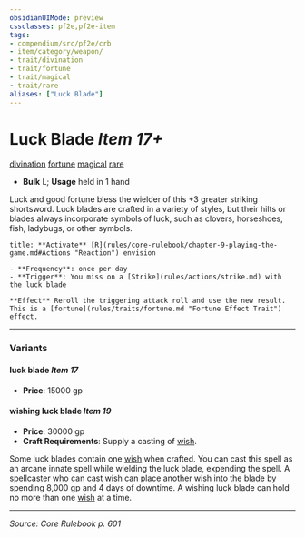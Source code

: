 ```yaml
---
obsidianUIMode: preview
cssclasses: pf2e,pf2e-item
tags:
- compendium/src/pf2e/crb
- item/category/weapon/
- trait/divination
- trait/fortune
- trait/magical
- trait/rare
aliases: ["Luck Blade"]
---
```

# Luck Blade *Item 17+*  
[divination](rules/traits/divination.md "Divination School Trait")  [fortune](rules/traits/fortune.md "Fortune Effect Trait")  [magical](rules/traits/magical.md "Magical Item Trait")  [rare](rules/traits/rare.md "Rare Rarity Trait")  

- **Bulk** L; **Usage** held in 1 hand

Luck and good fortune bless the wielder of this +3 greater striking shortsword. Luck blades are crafted in a variety of styles, but their hilts or blades always incorporate symbols of luck, such as clovers, horseshoes, fish, ladybugs, or other symbols.

```ad-embed-ability
title: **Activate** [R](rules/core-rulebook/chapter-9-playing-the-game.md#Actions "Reaction") envision

- **Frequency**: once per day
- **Trigger**: You miss on a [Strike](rules/actions/strike.md) with the luck blade

**Effect** Reroll the triggering attack roll and use the new result. This is a [fortune](rules/traits/fortune.md "Fortune Effect Trait") effect.
```

---

### Variants

#### luck blade *Item 17*

- **Price**: 15000 gp

#### wishing luck blade *Item 19*

- **Price**: 30000 gp
- **Craft Requirements**: Supply a casting of [wish](compendium/spells/wish.md).

Some luck blades contain one [wish](compendium/spells/wish.md) when crafted. You can cast this spell as an arcane innate spell while wielding the luck blade, expending the spell. A spellcaster who can cast [wish](compendium/spells/wish.md) can place another wish into the blade by spending 8,000 gp and 4 days of downtime. A wishing luck blade can hold no more than one [wish](compendium/spells/wish.md) at a time.

---
*Source: Core Rulebook p. 601*